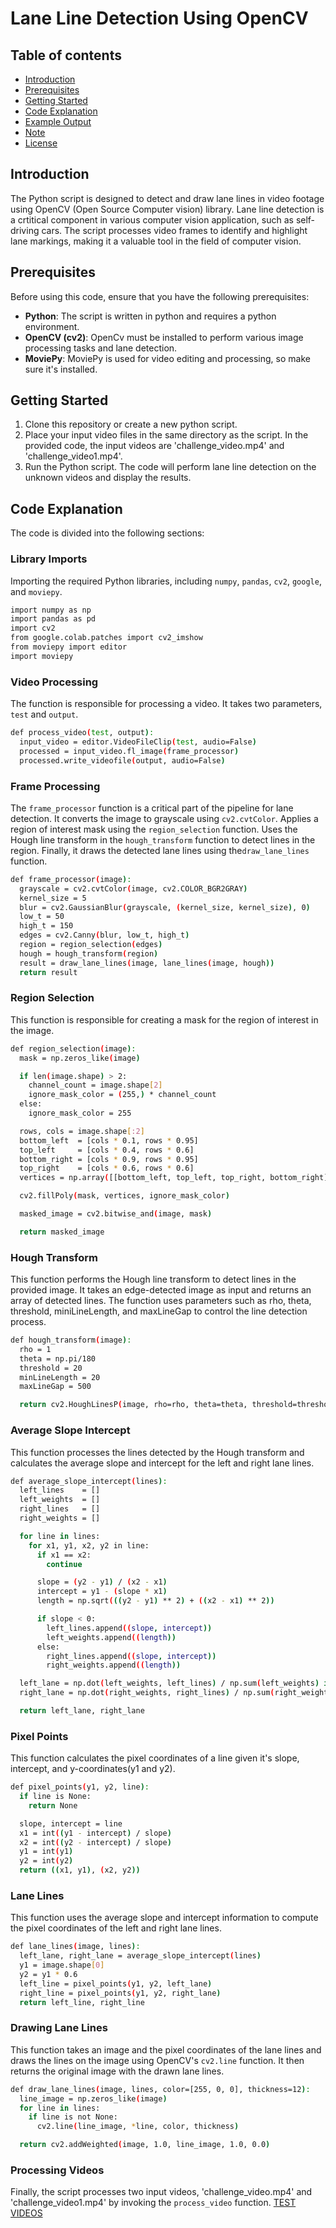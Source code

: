 # Lane Line Detection Using OpenCV

## Table of contents
- [Introduction](#introduction)
- [Prerequisites](#prerequisites)
- [Getting Started](#getting-started)
- [Code Explanation](#code-explanation)
- [Example Output](#example-output)
- [Note](#note)
- [License](#license)

## Introduction

The Python script is designed to detect and draw lane lines in video footage using OpenCV (Open Source Computer vision) library. Lane line detection is a crtitical component in various computer vision application, such as self-driving cars. The script processes video frames to identify and highlight lane markings, making it a valuable tool in the field of computer vision.

## Prerequisites

Before using this code, ensure that you have the following prerequisites:

- **Python**: The script is written in python and requires a python environment.
- **OpenCV (cv2)**: OpenCv must be installed to perform various image processing tasks and lane detection.
- **MoviePy**: MoviePy is used for video editing and processing, so make sure it's installed.

## Getting Started

1. Clone this repository or create a new python script.
2. Place your input video files in the same directory as the script. In the provided code, the input videos are 'challenge_video.mp4' and 'challenge_video1.mp4'.
3. Run the Python script. The code will perform lane line detection on the unknown videos and display the results.

## Code Explanation

The code is divided into the following sections:

### Library Imports

Importing the required Python libraries, including `numpy`, `pandas`, `cv2`, `google`, and `moviepy`.

```bash
import numpy as np
import pandas as pd
import cv2
from google.colab.patches import cv2_imshow
from moviepy import editor
import moviepy
```

### Video Processing

The function is responsible for processing a video. It takes two parameters, `test` and `output`.

```bash
def process_video(test, output):
  input_video = editor.VideoFileClip(test, audio=False)
  processed = input_video.fl_image(frame_processor)
  processed.write_videofile(output, audio=False)
```

### Frame Processing

The `frame_processor` function is a critical part of the pipeline for lane detection. It converts the image to grayscale using `cv2.cvtColor`. Applies a region of interest mask using the `region_selection` function. Uses the Hough line transform in the `hough_transform` function to detect lines in the region. Finally, it draws the detected lane lines using the`draw_lane_lines` function.

```bash
def frame_processor(image):
  grayscale = cv2.cvtColor(image, cv2.COLOR_BGR2GRAY)
  kernel_size = 5
  blur = cv2.GaussianBlur(grayscale, (kernel_size, kernel_size), 0)
  low_t = 50
  high_t = 150
  edges = cv2.Canny(blur, low_t, high_t)
  region = region_selection(edges)
  hough = hough_transform(region)
  result = draw_lane_lines(image, lane_lines(image, hough))
  return result
```

### Region Selection

This function is responsible for creating a mask for the region of interest in the image.

```bash
def region_selection(image):
  mask = np.zeros_like(image)

  if len(image.shape) > 2:
    channel_count = image.shape[2]
    ignore_mask_color = (255,) * channel_count
  else:
    ignore_mask_color = 255

  rows, cols = image.shape[:2]
  bottom_left  = [cols * 0.1, rows * 0.95]
  top_left     = [cols * 0.4, rows * 0.6]
  bottom_right = [cols * 0.9, rows * 0.95]
  top_right    = [cols * 0.6, rows * 0.6]
  vertices = np.array([[bottom_left, top_left, top_right, bottom_right]], dtype=np.int32)

  cv2.fillPoly(mask, vertices, ignore_mask_color)

  masked_image = cv2.bitwise_and(image, mask)

  return masked_image
```

### Hough Transform

This function performs the Hough line transform to detect lines in the provided image. It takes an edge-detected image as input and returns an array of detected lines. The function uses parameters such as rho, theta, threshold, miniLineLength, and maxLineGap to control the line detection process.

```bash
def hough_transform(image):
  rho = 1
  theta = np.pi/180
  threshold = 20
  minLineLength = 20
  maxLineGap = 500

  return cv2.HoughLinesP(image, rho=rho, theta=theta, threshold=threshold, minLineLength=minLineLength, maxLineGap=maxLineGap)
```

### Average Slope Intercept

This function processes the lines detected by the Hough transform and calculates the average slope and intercept for the left and right lane lines.

```bash
def average_slope_intercept(lines):
  left_lines    = []
  left_weights  = []
  right_lines   = []
  right_weights = []

  for line in lines:
    for x1, y1, x2, y2 in line:
      if x1 == x2:
        continue

      slope = (y2 - y1) / (x2 - x1)
      intercept = y1 - (slope * x1)
      length = np.sqrt(((y2 - y1) ** 2) + ((x2 - x1) ** 2))

      if slope < 0:
        left_lines.append((slope, intercept))
        left_weights.append((length))
      else:
        right_lines.append((slope, intercept))
        right_weights.append((length))

  left_lane = np.dot(left_weights, left_lines) / np.sum(left_weights) if len(left_weights) > 0 else None
  right_lane = np.dot(right_weights, right_lines) / np.sum(right_weights) if len(right_weights) > 0 else None

  return left_lane, right_lane
```

### Pixel Points

This function calculates the pixel coordinates of a line given it's slope, intercept, and y-coordinates(y1 and y2).

```bash
def pixel_points(y1, y2, line):
  if line is None:
    return None

  slope, intercept = line
  x1 = int((y1 - intercept) / slope)
  x2 = int((y2 - intercept) / slope)
  y1 = int(y1)
  y2 = int(y2)
  return ((x1, y1), (x2, y2))
```

### Lane Lines

This function uses the average slope and intercept information to compute the pixel coordinates of the left and right lane lines.

```bash
def lane_lines(image, lines):
  left_lane, right_lane = average_slope_intercept(lines)
  y1 = image.shape[0]
  y2 = y1 * 0.6
  left_line = pixel_points(y1, y2, left_lane)
  right_line = pixel_points(y1, y2, right_lane)
  return left_line, right_line
```

### Drawing Lane Lines

This function takes an image and the pixel coordinates of the lane lines and draws the lines on the image using OpenCV's `cv2.line` function. It then returns the original image with the drawn lane lines.

```bash
def draw_lane_lines(image, lines, color=[255, 0, 0], thickness=12):
  line_image = np.zeros_like(image)
  for line in lines:
    if line is not None:
      cv2.line(line_image, *line, color, thickness)

  return cv2.addWeighted(image, 1.0, line_image, 1.0, 0.0)
```

### Processing Videos

Finally, the script processes two input videos, 'challenge_video.mp4' and 'challenge_video1.mp4' by invoking the `process_video` function. 
[TEST VIDEOS]()
